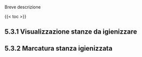 Breve descrizione

{{< toc >}}

## 5.3.1 Visualizzazione stanze da igienizzare

## 5.3.2 Marcatura stanza igienizzata



